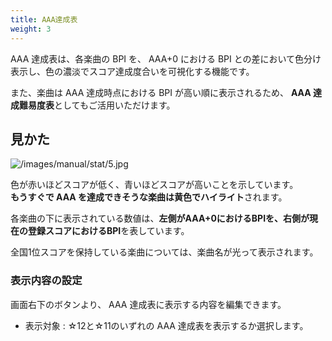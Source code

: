```yaml
---
title: AAA達成表
weight: 3
---
```


AAA 達成表は、各楽曲の BPI を、 AAA+0 における BPI との差において色分け表示し、色の濃淡でスコア達成度合いを可視化する機能です。

また、楽曲は AAA 達成時点における BPI が高い順に表示されるため、 **AAA 達成難易度表**としてもご活用いただけます。

## 見かた

![/images/manual/stat/5.jpg](/images/manual/stat/5.jpg)

色が赤いほどスコアが低く、青いほどスコアが高いことを示しています。  
**もうすぐで AAA を達成できそうな楽曲は黄色でハイライト**されます。

各楽曲の下に表示されている数値は、**左側がAAA+0におけるBPIを、右側が現在の登録スコアにおけるBPI**を表しています。

全国1位スコアを保持している楽曲については、楽曲名が光って表示されます。

### 表示内容の設定

画面右下のボタンより、 AAA 達成表に表示する内容を編集できます。

- 表示対象 : ☆12と☆11のいずれの AAA 達成表を表示するか選択します。

